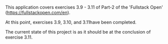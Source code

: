 This application covers exercises 3.9 - 3.11 of Part-2 of the 'Fullstack Open' (https://fullstackopen.com/en).

At this point, exercises 3.9, 3.10, and 3.11have been completed.

The current state of this project is as it should be at the conclusion of exercise 3.11.